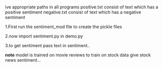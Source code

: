 ive appropriate paths in all programs
positive.txt consist of text which has a positive sentiment
negative.txt consist of text which has a negative sentiment

1.First run the sentiment_mod file to create the pickle files

2.now import sentiment.py in demo.py

3.to get sentiment pass text in sentiment..

**note** model is trained on movie reviews to train on stock data give stock news sentiment...
